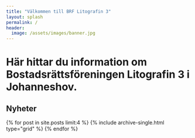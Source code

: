 ```yaml
---
title: "Välkommen till BRF Litografin 3"
layout: splash
permalink: /
header:
  image: /assets/images/banner.jpg
---
```


# Här hittar du information om Bostadsrättsföreningen Litografin 3 i Johanneshov.


## Nyheter
<div class="grid__wrapper">
  {% for post in site.posts limit:4 %}
    {% include archive-single.html type="grid" %}
  {% endfor %}
</div>
